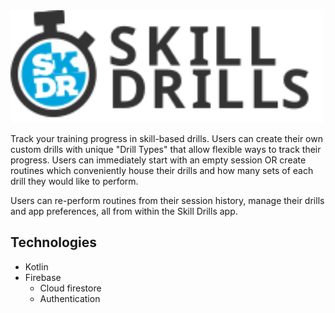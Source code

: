 <img src="./SkillDrills.svg" width="500">

Track your training progress in skill-based drills. Users can create their own custom drills with unique "Drill Types" that allow flexible ways to track their progress. Users can immediately start with an empty session OR create routines which conveniently house their drills and how many sets of each drill they would like to perform.

Users can re-perform routines from their session history, manage their drills and app preferences, all from within the Skill Drills app.

## Technologies
- Kotlin
- Firebase
  - Cloud firestore
  - Authentication
